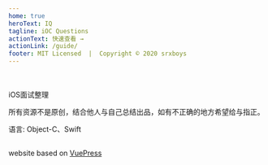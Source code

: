 ```yaml
---
home: true
heroText: IQ
tagline: iOC Questions
actionText: 快速查看 →
actionLink: /guide/
footer: MIT Licensed  |  Copyright © 2020 srxboys
---
```


<div style="
  padding-top: 20px; line-height: 20px; 
  display: flex; justify-content: center; align-items: center;"
>
  <div style="display: block;">
    <p>iOS面试整理</p>
    <p>所有资源不是原创，结合他人与自己总结出品，如有不正确的地方希望给与指正。</p>
    <p>语言: Object-C、Swift</p>
  </div>
</div>


website based on [VuePress](https://www.vuepress.cn/)